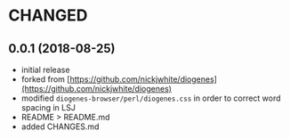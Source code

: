 # CHANGED

## 0.0.1 (2018-08-25)
 * initial release
 * forked from [https://github.com/nickjwhite/diogenes](https://github.com/nickjwhite/diogenes)
 * modified `diogenes-browser/perl/diogenes.css` in order to correct word spacing in LSJ
 * README > README.md
 * added CHANGES.md
